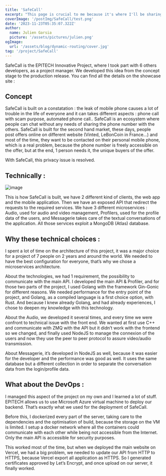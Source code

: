 ```yaml
---
title: 'SafeCall'
excerpt: "This page is crucial to me because it's where I'll be sharing thoughts, articles, and information about my friends' projects. It's a way to support their work and encourage different opinions on various topics."
coverImage: '/postImg/SafeCall/test.png'
date: '2023-11-23T05:35:07.322Z'
author:
  name: Julien Garsia
  picture: '/assets/pictures/julien.png'
ogImage:
  url: '/assets/blog/dynamic-routing/cover.jpg'
tag: '/project/SafeCall'
---
```


SafeCall is the EPITECH Innovative Project, where I took part with 6 others developers, as a project manager. We developed this idea from the concept stage to the production release. You can find all the details on the showcase site : <link>

## Concept

SafeCall is built on a constatation : the leak of mobile phone causes a lot of trouble in the life of everyone and it can takes different aspects : phone call with scam purpose, automated phone call..
SafeCall is an ecosystem where people can chat without any needs of sharing the phone number with the others. SafeCall is built for the second hand market, these days, people post offers online on different website (Vinted, LeBonCoin in France…) and most of the time, they want to be contacted on their personal mobile phone, which is a real problem, because the phone number is freely accessible on the offer, but at the end, 1 person needs it, the unique buyers of the offer.

With SafeCall, this privacy issue is resolved.

## Technically :
![image](/postImg/SafeCall/archi.png)

This is how SafeCall is built, we have 2 different kind of clients, the web app and the mobile application. Then we have an exposed API that redirect the requests to the required services. We have 3 different microservices : Audio, used for audio and video management, Profilers, used for the profile data of the users, and Messagerie takes care of the textual conversations of the application. All those services exploit a MongoDB (Atlas) database.


## Why these technical choices :

I spent a lot of time on the architecture of this project, it was a major choice for a project of 7 people on 2 years and around the world. We needed to have the best configuration for everyone, that’s why we chose a microservices architecture.

About the technologies, we had 1 requirement, the possibility to communicate with the main API. I developed the main API & Profiler, and for those two parts of the project, I used Golang with the framework Gin-Gonic for different reasons. We needed performance for the entry point of the project, and Golang, as a compiled language is a first choice option, with Rust. And because I knew already Golang, and had already experiences, I chose to deepen my knowledge with this technology. 

About the Audio, we developed it several times, and every time we were confront to technical issue with the front end. We wanted at first use C++ and communicate with ZMQ with the API but it didn’t work with the frontend so we changed, and finally used NodeJS to manage the connexion of the users and now they use the peer to peer protocol to assure video/audio transmission.

About Messagerie, it’s developed in NodeJS as well, because it was easier for the developer and the performance was good as well. It uses the same database but a different collection in order to separate the conversation data from the login/profile data.

## What about the DevOps :

I managed this aspect of the project on my own and I learned a lot of stuff. EPITECH allows us to use Microsoft Azure virtual machine to deploy our backend. That’s exactly what we used for the deployment of SafeCall.

Before this, I dockerized every part of the server, taking care to the dependencies and the optimisation of build, because the storage on the VM is limited. I setup a docker network where all the containers could communicate with each other while being not accessible from the Internet. Only the main API is accessible for security purposes.

This worked most of the time, but when we deployed the main website on Vercel, we had a big problem, we needed to update our API from HTTP to HTTPS, because Vercel export all application as HTTPS. So I generated certificates approved by Let’s Encrypt, and once upload on our server, it finally worked.